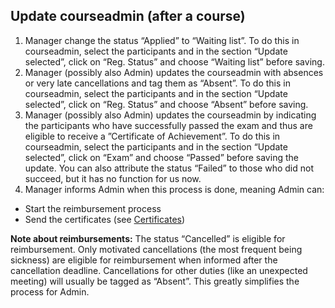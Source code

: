 ## Update courseadmin (after a course) 

 

1. Manager change the status “Applied” to “Waiting list”. 
To do this in courseadmin, select the participants and in the section “Update selected”, click on “Reg. Status” and choose “Waiting list” before saving. 
2. Manager (possibly also Admin) updates the courseadmin with absences or very late cancellations and tag them as “Absent”. 
To do this in courseadmin, select the participants and in the section “Update selected”, click on “Reg. Status” and choose “Absent” before saving. 
3. Manager (possibly also Admin) updates the courseadmin by indicating the participants who have successfully passed the exam and thus are eligible to receive a ”Certificate of Achievement”. 
To do this in courseadmin, select the participants and in the section “Update selected”, click on “Exam” and choose “Passed” before saving the update. 
You can also attribute the status “Failed” to those who did not succeed, but it has no function for us now. 
4. Manager informs Admin when this process is done, meaning Admin can: 
- Start the reimbursement process 
- Send the certificates (see [Certificates](certificate.md)) 

 

**Note about reimbursements:** The status “Cancelled” is eligible for reimbursement. Only motivated cancellations (the most frequent being sickness) are eligible for reimbursement when informed after the cancellation deadline. Cancellations for other duties (like an unexpected meeting) will usually be tagged as “Absent”. This greatly simplifies the process for Admin.